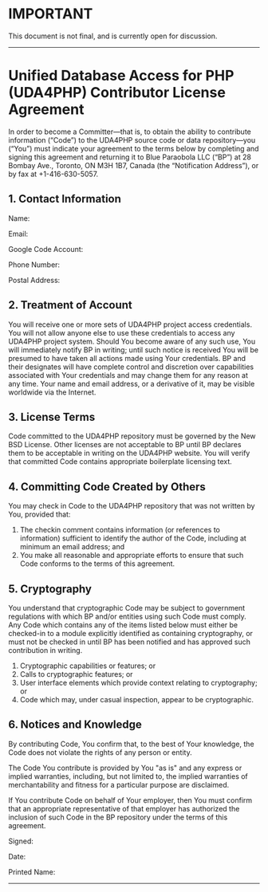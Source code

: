 # IMPORTANT #

This document is not final, and is currently open for discussion.


---


# Unified Database Access for PHP (UDA4PHP) Contributor License Agreement #

In order to become a Committer—that is, to obtain the ability to contribute information (“Code”) to the UDA4PHP source code or data repository—you (“You”) must indicate your agreement to the terms below by completing and signing this agreement and returning it to Blue Paraobola LLC (“BP”) at 28 Bombay Ave., Toronto, ON M3H 1B7, Canada (the “Notification Address”), or by fax at +1-416-630-5057.

## 1. Contact Information ##

Name:

Email:

Google Code Account:

Phone Number:

Postal Address:

## 2. Treatment of Account ##

You will receive one or more sets of UDA4PHP project access credentials. You will not allow anyone else to use these credentials to access any UDA4PHP project system. Should You become aware of any such use, You will immediately notify BP in writing; until such notice is received You will be presumed to have taken all actions made using Your credentials. BP and their designates will have complete control and discretion over capabilities associated with Your credentials and may change them for any reason at any time. Your name and email address, or a derivative of it, may be visible worldwide via the Internet.

## 3. License Terms ##

Code committed to the UDA4PHP repository must be governed by the New BSD License. Other licenses are not acceptable to BP until BP declares them to be acceptable in writing on the UDA4PHP website. You will verify that committed Code contains appropriate boilerplate licensing text.

## 4. Committing Code Created by Others ##

You may check in Code to the UDA4PHP repository that was not written by You, provided that:

  1. The checkin comment contains information (or references to information) sufficient to identify the author of the Code, including at minimum an email address; and
  1. You make all reasonable and appropriate efforts to ensure that such Code conforms to the terms of this agreement.

## 5. Cryptography ##
You understand that cryptographic Code may be subject to government regulations with which BP and/or entities using such Code must comply. Any Code which contains any of the items listed below must either be checked-in to a module explicitly identified as containing cryptography, or must not be checked in until BP has been notified and has approved such contribution in writing.

  1. Cryptographic capabilities or features; or
  1. Calls to cryptographic features; or
  1. User interface elements which provide context relating to cryptography; or
  1. Code which may, under casual inspection, appear to be cryptographic.

## 6. Notices and Knowledge ##
By contributing Code, You confirm that, to the best of Your knowledge, the Code does not violate the rights of any person or entity.

The Code You contribute is provided by You "as is" and any express or implied warranties, including, but not limited to, the implied warranties of merchantability and fitness for a particular purpose are disclaimed.

If You contribute Code on behalf of Your employer, then You must confirm that an appropriate representative of that employer has authorized the inclusion of such Code in the BP repository under the terms of this agreement.

Signed:

Date:

Printed Name:


---
